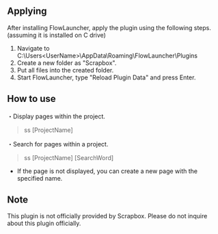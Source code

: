 ## Applying  
After installing FlowLauncher, apply the plugin using the following steps.  (assuming it is installed on C drive)  
  
1. Navigate to C:\Users\<UserName>\AppData\Roaming\FlowLauncher\Plugins  
2. Create a new folder as "Scrapbox".  
3. Put all files into the created folder.  
4. Start FlowLauncher, type "Reload Plugin Data" and press Enter.  
  
## How to use  
・Display pages within the project.  
> ss [ProjectName]  
  
・Search for pages within a project.  
> ss [ProjectName] [SearchWord]  
* If the page is not displayed, you can create a new page with the specified name.  
  
## Note  
This plugin is not officially provided by Scrapbox. Please do not inquire about this plugin officially.

